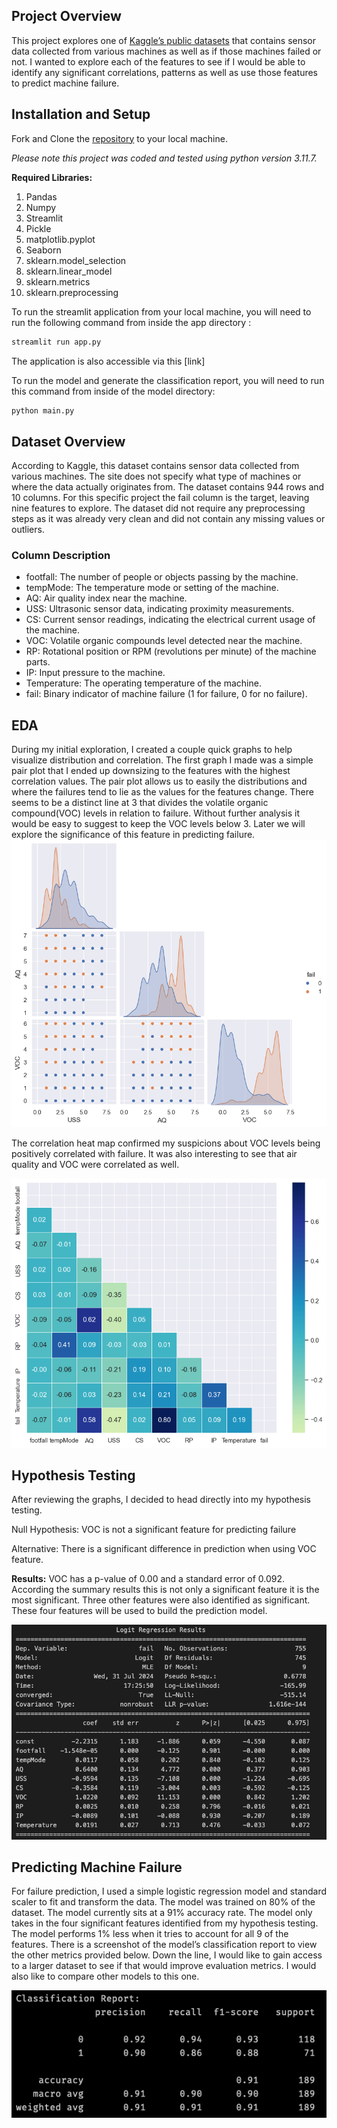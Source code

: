 

## Project Overview
This project explores one of [Kaggle’s public datasets](https://www.kaggle.com/datasets/umerrtx/machine-failure-prediction-using-sensor-data) that contains sensor data collected from various machines as well as if those machines failed or not. I wanted to explore each of the features to see if I would be able to identify any significant correlations, patterns as well as use those features to predict machine failure. 

## Installation and Setup

Fork and Clone the [repository](https://github.com/jhardin7612/machine_failure_prediction) to your local machine. 

_Please note this project was coded and tested using python version 3.11.7._

**Required Libraries:**
1. Pandas
2. Numpy
3. Streamlit
4. Pickle
5. matplotlib.pyplot
6. Seaborn
7. sklearn.model_selection
8. sklearn.linear_model
9. sklearn.metrics
10. sklearn.preprocessing 

To run the streamlit application from your local machine, you will need to run the following command from inside the app directory :
```python
streamlit run app.py
```
The application is also accessible via this [link]

To run the model and generate the classification report, you will need to run this command from inside of the model directory:
```python
python main.py
```

## Dataset Overview
According to Kaggle, this dataset contains sensor data collected from various machines. The site does not specify what type of machines or where the data actually originates from. The dataset contains 944 rows and 10 columns. For this specific project the fail column is the target, leaving nine features to explore. The dataset did not require any preprocessing steps as it was already very clean and did not contain any missing values or outliers. 

### Column Description
- footfall: The number of people or objects passing by the machine.
- tempMode: The temperature mode or setting of the machine.
- AQ: Air quality index near the machine.
- USS: Ultrasonic sensor data, indicating proximity measurements.
- CS: Current sensor readings, indicating the electrical current usage of the machine.
- VOC: Volatile organic compounds level detected near the machine.
- RP: Rotational position or RPM (revolutions per minute) of the machine parts.
- IP: Input pressure to the machine.
- Temperature: The operating temperature of the machine.
- fail: Binary indicator of machine failure (1 for failure, 0 for no failure).

## EDA
During my initial exploration, I created a couple quick graphs to help visualize  distribution and correlation. The first graph I made was a simple pair plot that I ended up downsizing to the features with the highest correlation values.  The pair plot allows us to easily the distributions and where the failures tend to lie as the values for the features change. There seems to be a distinct line  at 3 that divides the volatile organic compound(VOC) levels in relation to failure. Without further analysis it would be easy to suggest to keep the VOC levels below 3. Later we will explore the significance of this feature in predicting failure. ![pair plot](images/mini_pairplot.png)

The correlation heat map confirmed my suspicions about VOC levels being positively correlated with failure. It was also interesting to see that air quality and VOC were correlated as well. 

![correlation heatmap](images/correlation_heatmap.png)

## Hypothesis Testing

After reviewing the graphs, I decided to head directly into my hypothesis testing. 

Null Hypothesis: VOC is not a significant feature for predicting failure

Alternative: There is a significant difference in prediction when using VOC feature.

**Results:** VOC has a p-value of 0.00 and a standard error of 0.092. According the summary results this is not only a significant feature it is the most significant. Three other features were also identified as significant. These four features will be used to build the prediction model. 

![Logit Regression Results Summary Table](images/logit_regression_summary.png)

## Predicting Machine Failure
For failure prediction, I used a simple logistic regression model and standard scaler to fit and transform the data.  The model was trained on 80% of the dataset. The model currently sits at a 91% accuracy rate. The model only takes in the four significant features identified from my hypothesis testing. The model performs 1% less when it tries to account for all 9 of the features. There is a screenshot of the model’s classification report to view the other metrics provided below. Down the line, I would like to gain access to a larger dataset to see if that would improve evaluation metrics. I would also like to compare other models to this one.

![Classification Report](images/classification_report.png)
